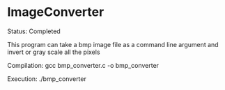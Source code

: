# ImageConverter
Status: Completed


This program can take a bmp image file as a command line argument and invert or gray scale all the pixels

Compilation: gcc bmp_converter.c -o bmp_converter

Execution: ./bmp_converter





